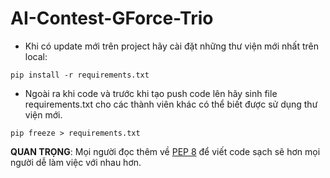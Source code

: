 # AI-Contest-GForce-Trio

* Khi có update mới trên project hãy cài đặt những thư viện mới nhất trên local:
```
pip install -r requirements.txt
```

* Ngoài ra khi code và trước khi tạo push code lên hãy sinh file requirements.txt cho các thành viên khác có thể biết được sử dụng thư viện mới.
```
pip freeze > requirements.txt
```

**QUAN TRỌNG**: Mọi người đọc thêm về [PEP 8](https://peps.python.org/pep-0008/) để viết code sạch sẽ hơn mọi người dễ làm việc với nhau hơn.

